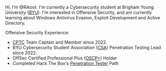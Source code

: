 Hi, I’m @Rikoot.
I'm currently a Cybersecurity student at Brigham Young University ([BYU](https://www.byu.edu/)).
I'm interested in Offensive Security, and am currently learning about Windows Antivirus Evasion, Exploit Development and Active Directory.

Offensive Security Experience:
- [CPTC](https://cp.tc/) Team Captain and Member since 2022.
- BYU Cybersecurity Student Association ([CSA](https://github.com/BYU-CSA)) Penetration Testing Lead since 2022.
- OffSec Certified Professional Plus ([OSCP+](https://www.offsec.com/courses/pen-200/)) Holder
- Completed Hack The Box's [Penetration Tester](https://academy.hackthebox.com/achievement/badge/3aaa7d6a-c184-11ef-864f-bea50ffe6cb4) Path
